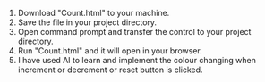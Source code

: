 1. Download "Count.html" to your machine.
2. Save the file in your project directory.
3. Open command prompt and transfer the control to your project directory.
4. Run "Count.html" and it will open in your browser.
5. I have used AI to learn and implement the colour changing when increment or decrement or reset button is clicked.
